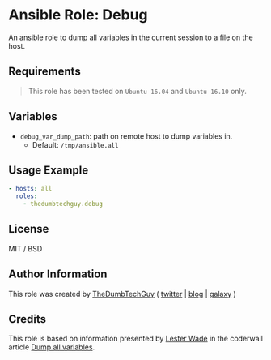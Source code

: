# Ansible Role: Debug

An ansible role to dump all variables in the current session to a file on the host.

## Requirements

> This role has been tested on `Ubuntu 16.04` and `Ubuntu 16.10` only.

## Variables

- `debug_var_dump_path`: path on remote host to dump variables in.
  - Default: `/tmp/ansible.all`

## Usage Example

```yaml
- hosts: all
  roles:
    - thedumbtechguy.debug
```


## License

MIT / BSD

## Author Information

This role was created by [TheDumbTechGuy](https://github.com/thedumbtechguy) ( [twitter](https://twitter.com/frostymarvelous) | [blog](https://thedumbtechguy.blogspot.com) | [galaxy](https://galaxy.ansible.com/thedumbtechguy/) )

## Credits

This role is based on information presented by [Lester Wade](https://coderwall.com/lwade) in the coderwall article [Dump all variables](https://coderwall.com/p/13lh6w/dump-all-variables).